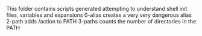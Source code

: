 This folder contains scripts generated attempting to understand shell init files, variables and expansions
0-alias creates a very very dangerous alias
2-path adds /action to PATH
3-paths counts the number of directories in the PATH
